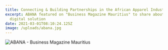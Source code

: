 ```yaml
---
title: Connecting & Building Partnerships in the African Apparel Industry
excerpt: ABANA featured on "Business Magazine Mauritius" to share about our
  digital solution
date: 2021-03-01T08:10:24.125Z
image: /uploads/abana.jpg
---
```

![](/uploads/business-mag.jpg "ABANA - Business Magazine Mauritius")